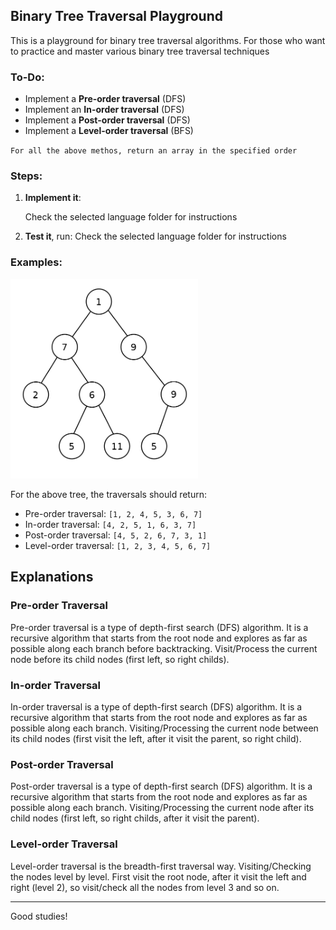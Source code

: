 ## Binary Tree Traversal Playground

This is a playground for binary tree traversal algorithms.
For those who want to practice and master various binary tree traversal techniques 

### To-Do:

- Implement a **Pre-order traversal** (DFS)
- Implement an **In-order traversal** (DFS)
- Implement a **Post-order traversal** (DFS)
- Implement a **Level-order traversal** (BFS)

`For all the above methos, return an array in the specified order`

### Steps:

1. **Implement it**:

    Check the selected language folder for instructions

1. **Test it**, run:
    Check the selected language folder for instructions

### Examples:

<img src="./assets/binary-tree-example.png" style="background-color: white" alt="Binary Tree" width="300"/>

For the above tree, the traversals should return:

- Pre-order traversal: `[1, 2, 4, 5, 3, 6, 7]`
- In-order traversal: `[4, 2, 5, 1, 6, 3, 7]`
- Post-order traversal: `[4, 5, 2, 6, 7, 3, 1]`
- Level-order traversal: `[1, 2, 3, 4, 5, 6, 7]`

## Explanations

### Pre-order Traversal

Pre-order traversal is a type of depth-first search (DFS) algorithm. It is a recursive algorithm that starts from the root node and explores as far as possible along each branch before backtracking. Visit/Process the current node before its child nodes (first left, so right childs).

### In-order Traversal

In-order traversal is a type of depth-first search (DFS) algorithm. It is a recursive algorithm that starts from the root node and explores as far as possible along each branch. Visiting/Processing the current node between its child nodes (first visit the left, after it visit the parent, so right child).

### Post-order Traversal

Post-order traversal is a type of depth-first search (DFS) algorithm. It is a recursive algorithm that starts from the root node and explores as far as possible along each branch. Visiting/Processing the current node after its child nodes (first left, so right childs, after it visit the parent).

### Level-order Traversal

Level-order traversal is the breadth-first traversal way. Visiting/Checking the nodes level by level. First visit the root node, after it visit the left and right (level 2), so visit/check all the nodes from level 3 and so on.

---

Good studies!

